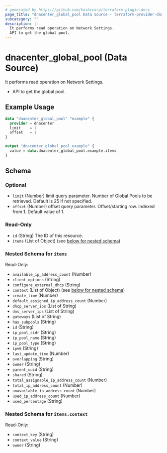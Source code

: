 ```yaml
---
# generated by https://github.com/hashicorp/terraform-plugin-docs
page_title: "dnacenter_global_pool Data Source - terraform-provider-dnacenter"
subcategory: ""
description: |-
  It performs read operation on Network Settings.
  API to get the global pool.
---
```


# dnacenter_global_pool (Data Source)

It performs read operation on Network Settings.

- API to get the global pool.

## Example Usage

```terraform
data "dnacenter_global_pool" "example" {
  provider = dnacenter
  limit    = 1
  offset   = 1
}

output "dnacenter_global_pool_example" {
  value = data.dnacenter_global_pool.example.items
}
```

<!-- schema generated by tfplugindocs -->
## Schema

### Optional

- `limit` (Number) limit query parameter. Number of Global Pools to be retrieved. Default is 25 if not specified.
- `offset` (Number) offset query parameter. Offset/starting row. Indexed from 1. Default value of 1.

### Read-Only

- `id` (String) The ID of this resource.
- `items` (List of Object) (see [below for nested schema](#nestedatt--items))

<a id="nestedatt--items"></a>
### Nested Schema for `items`

Read-Only:

- `available_ip_address_count` (Number)
- `client_options` (String)
- `configure_external_dhcp` (String)
- `context` (List of Object) (see [below for nested schema](#nestedobjatt--items--context))
- `create_time` (Number)
- `default_assigned_ip_address_count` (Number)
- `dhcp_server_ips` (List of String)
- `dns_server_ips` (List of String)
- `gateways` (List of String)
- `has_subpools` (String)
- `id` (String)
- `ip_pool_cidr` (String)
- `ip_pool_name` (String)
- `ip_pool_type` (String)
- `ipv6` (String)
- `last_update_time` (Number)
- `overlapping` (String)
- `owner` (String)
- `parent_uuid` (String)
- `shared` (String)
- `total_assignable_ip_address_count` (Number)
- `total_ip_address_count` (Number)
- `unavailable_ip_address_count` (Number)
- `used_ip_address_count` (Number)
- `used_percentage` (String)

<a id="nestedobjatt--items--context"></a>
### Nested Schema for `items.context`

Read-Only:

- `context_key` (String)
- `context_value` (String)
- `owner` (String)
